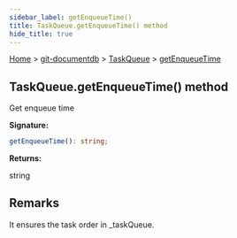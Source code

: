 ```yaml
---
sidebar_label: getEnqueueTime()
title: TaskQueue.getEnqueueTime() method
hide_title: true
---
```


[Home](./index.md) &gt; [git-documentdb](./git-documentdb.md) &gt; [TaskQueue](./git-documentdb.taskqueue.md) &gt; [getEnqueueTime](./git-documentdb.taskqueue.getenqueuetime.md)

## TaskQueue.getEnqueueTime() method

Get enqueue time

<b>Signature:</b>

```typescript
getEnqueueTime(): string;
```
<b>Returns:</b>

string

## Remarks

It ensures the task order in \_taskQueue.

